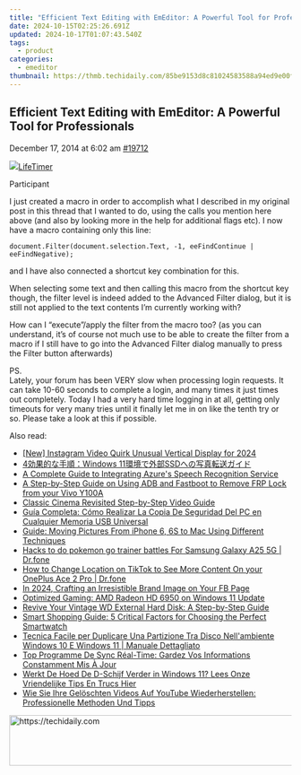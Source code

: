 ```yaml
---
title: "Efficient Text Editing with EmEditor: A Powerful Tool for Professionals"
date: 2024-10-15T02:25:26.691Z
updated: 2024-10-17T01:07:43.540Z
tags:
  - product
categories:
  - emeditor
thumbnail: https://thmb.techidaily.com/85be9153d8c81024583588a94ed9e00fc880777ac2a8c7cff5efd5d21044d91c.jpg
---
```


## Efficient Text Editing with EmEditor: A Powerful Tool for Professionals

December 17, 2014 at 6:02 am [#19712](https://tools.techidaily.com/emeditor/products/) 

[![](https://secure.gravatar.com/avatar/21bf85a5da27278c7f73ff85a8eb81ab?s=80&d=identicon&r=g)LifeTimer](https://www.emeditor.com/forums/users/lifetimer/ "View LifeTimer's profile")

Participant

I just created a macro in order to accomplish what I described in my original post in this thread that I wanted to do, using the calls you mention here above (and also by looking more in the help for additional flags etc). I now have a macro containing only this line:

`document.Filter(document.selection.Text, -1, eeFindContinue | eeFindNegative);`

and I have also connected a shortcut key combination for this.

When selecting some text and then calling this macro from the shortcut key though, the filter level is indeed added to the Advanced Filter dialog, but it is still not applied to the text contents I’m currently working with?

How can I “execute”/apply the filter from the macro too? (as you can understand, it’s of course not much use to be able to create the filter from a macro if I still have to go into the Advanced Filter dialog manually to press the Filter button afterwards)

PS.  
 Lately, your forum has been VERY slow when processing login requests. It can take 10-60 seconds to complete a login, and many times it just times out completely. Today I had a very hard time logging in at all, getting only timeouts for very many tries until it finally let me in on like the tenth try or so. Please take a look at this if possible.

<ins class="adsbygoogle"
     style="display:block"
     data-ad-format="autorelaxed"
     data-ad-client="ca-pub-7571918770474297"
     data-ad-slot="1223367746"></ins>

<ins class="adsbygoogle"
     style="display:block"
     data-ad-client="ca-pub-7571918770474297"
     data-ad-slot="8358498916"
     data-ad-format="auto"
     data-full-width-responsive="true"></ins>

<span class="atpl-alsoreadstyle">Also read:</span>
<div><ul>
<li><a href="https://article-tips.techidaily.com/new-instagram-video-quirk-unusual-vertical-display-for-2024/"><u>[New] Instagram Video Quirk Unusual Vertical Display for 2024</u></a></li>
<li><a href="https://win-web.techidaily.com/4windows-11ssd/"><u>4効果的な手順：Windows 11環境で外部SSDへの写真転送ガイド</u></a></li>
<li><a href="https://fox-access.techidaily.com/a-complete-guide-to-integrating-azures-speech-recognition-service/"><u>A Complete Guide to Integrating Azure's Speech Recognition Service</u></a></li>
<li><a href="https://bypass-frp.techidaily.com/a-step-by-step-guide-on-using-adb-and-fastboot-to-remove-frp-lock-from-your-vivo-y100a-by-drfone-android/"><u>A Step-by-Step Guide on Using ADB and Fastboot to Remove FRP Lock from your Vivo Y100A</u></a></li>
<li><a href="https://youtube-video-recordings.techidaily.com/classic-cinema-revisited-step-by-step-video-guide/"><u>Classic Cinema Revisited Step-by-Step Video Guide</u></a></li>
<li><a href="https://win-web.techidaily.com/guia-completa-como-realizar-la-copia-de-seguridad-del-pc-en-cualquier-memoria-usb-universal/"><u>Guía Completa: Cómo Realizar La Copia De Seguridad Del PC en Cualquier Memoria USB Universal</u></a></li>
<li><a href="https://win-web.techidaily.com/guide-moving-pictures-from-iphone-6-6s-to-mac-using-different-techniques/"><u>Guide: Moving Pictures From iPhone 6, 6S to Mac Using Different Techniques</u></a></li>
<li><a href="https://change-location.techidaily.com/hacks-to-do-pokemon-go-trainer-battles-for-samsung-galaxy-a25-5g-drfone-by-drfone-virtual-android/"><u>Hacks to do pokemon go trainer battles For Samsung Galaxy A25 5G | Dr.fone</u></a></li>
<li><a href="https://location-social.techidaily.com/how-to-change-location-on-tiktok-to-see-more-content-on-your-oneplus-ace-2-pro-drfone-by-drfone-virtual-android/"><u>How to Change Location on TikTok to See More Content On your OnePlus Ace 2 Pro | Dr.fone</u></a></li>
<li><a href="https://facebook-clips.techidaily.com/in-2024-crafting-an-irresistible-brand-image-on-your-fb-page/"><u>In 2024, Crafting an Irresistible Brand Image on Your FB Page</u></a></li>
<li><a href="https://graphic-issues.techidaily.com/optimized-gaming-amd-radeon-hd-6950-on-windows-11-update/"><u>Optimized Gaming: AMD Radeon HD 6950 on Windows 11 Update</u></a></li>
<li><a href="https://win-web.techidaily.com/revive-your-vintage-wd-external-hard-disk-a-step-by-step-guide/"><u>Revive Your Vintage WD External Hard Disk: A Step-by-Step Guide</u></a></li>
<li><a href="https://tech-recovery.techidaily.com/smart-shopping-guide-5-critical-factors-for-choosing-the-perfect-smartwatch/"><u>Smart Shopping Guide: 5 Critical Factors for Choosing the Perfect Smartwatch</u></a></li>
<li><a href="https://win-web.techidaily.com/tecnica-facile-per-duplicare-una-partizione-tra-disco-nellambiente-windows-10-e-windows-11-manuale-dettagliato/"><u>Tecnica Facile per Duplicare Una Partizione Tra Disco Nell'ambiente Windows 10 E Windows 11 | Manuale Dettagliato</u></a></li>
<li><a href="https://win-web.techidaily.com/top-programme-de-sync-real-time-gardez-vos-informations-constamment-mis-a-jour/"><u>Top Programme De Sync Réal-Time: Gardez Vos Informations Constamment Mis À Jour</u></a></li>
<li><a href="https://win-web.techidaily.com/werkt-de-hoed-de-d-schijf-verder-in-windows-11-lees-onze-vriendelijke-tips-en-trucs-hier/"><u>Werkt De Hoed De D-Schijf Verder in Windows 11? Lees Onze Vriendelijke Tips En Trucs Hier</u></a></li>
<li><a href="https://win-web.techidaily.com/wie-sie-ihre-geloschten-videos-auf-youtube-wiederherstellen-professionelle-methoden-und-tipps/"><u>Wie Sie Ihre Gelöschten Videos Auf YouTube Wiederherstellen: Professionelle Methoden Und Tipps</u></a></li>
</ul></div>

<!-- affiliate ads begin -->
<a href="https://appsumo.8odi.net/c/5597632/2111981/7443" target="_top" id="2111981">
  <img src="//a.impactradius-go.com/display-ad/7443-2111981" border="0" alt="https://techidaily.com" width="728" height="90"/>
</a>
<img height="0" width="0" src="https://appsumo.8odi.net/i/5597632/2111981/7443" style="position:absolute;visibility:hidden;" border="0" />
<!-- affiliate ads end -->

